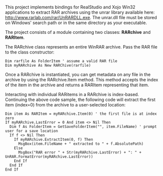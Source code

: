 This project implements bindings for RealStudio and Xojo Win32 applications to extract RAR archives 
using the unrar library available here: http://www.rarlab.com/rar/UnRARDLL.exe. The unrar.dll file 
must be stored on Windows' search path or in the same directory as your executable.

The project consists of a module containing two classes: **RARchive** and **RARItem**.

The RARchive class represents an entire WinRAR archive. Pass the RAR file to the class constructor:

    Dim rarfile As FolderItem ' assume a valid RAR file
    Dim myRARchive As New RARChive(rarfile)
	
Once a RARchive is instantiated, you can get metadata on any file in the archive by using the 
RARchive.Item method. This method accepts the index of the item in the archive and returns a RARItem
representing that item.

Interacting with individual RARitems in a RARchive is index-based. Continuing the above code sample, the
following code will extract the first item (index=0) from the archive to a user-selected location:
  
    Dim item As RARItem = myRARchive.Item(0) ' the first file is at index zero
    If myRARchive.LastError = 0 And item <> Nil Then
      Dim f As FolderItem = GetSaveFolderItem("", item.FileName) ' prompt user for a save location
      If f <> Nil Then
        If myRARchive.ExtractItem(0, f) Then
          MsgBox(item.FileName + " extracted to " + f.AbsolutePath)
        Else
          MsgBox("RAR error " + Str(myRARchive.LastError) + ": " + UnRAR.FormatError(myRARchive.LastError))
        End If
      End If
    End If

